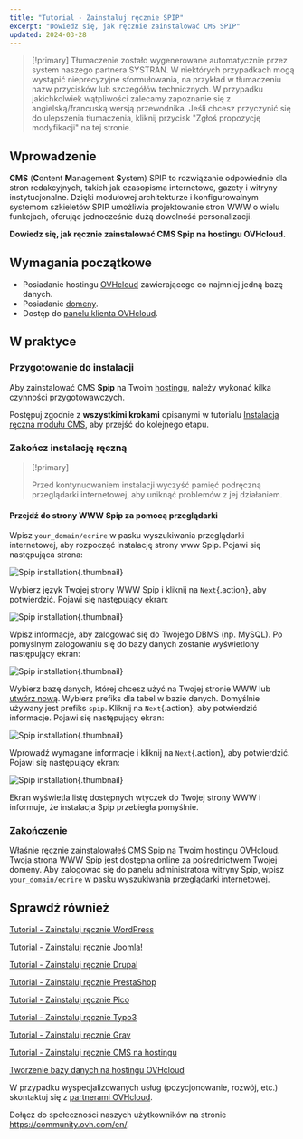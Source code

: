 ```yaml
---
title: "Tutorial - Zainstaluj ręcznie SPIP"
excerpt: "Dowiedz się, jak ręcznie zainstalować CMS SPIP"
updated: 2024-03-28
---
```


> [!primary]
> Tłumaczenie zostało wygenerowane automatycznie przez system naszego partnera SYSTRAN. W niektórych przypadkach mogą wystąpić nieprecyzyjne sformułowania, na przykład w tłumaczeniu nazw przycisków lub szczegółów technicznych. W przypadku jakichkolwiek wątpliwości zalecamy zapoznanie się z angielską/francuską wersją przewodnika. Jeśli chcesz przyczynić się do ulepszenia tłumaczenia, kliknij przycisk "Zgłoś propozycję modyfikacji" na tej stronie.
>

## Wprowadzenie

**CMS** (**C**ontent **M**anagement **S**ystem) SPIP to rozwiązanie odpowiednie dla stron redakcyjnych, takich jak czasopisma internetowe, gazety i witryny instytucjonalne. Dzięki modułowej architekturze i konfigurowalnym systemom szkieletów SPIP umożliwia projektowanie stron WWW o wielu funkcjach, oferując jednocześnie dużą dowolność personalizacji.

**Dowiedz się, jak ręcznie zainstalować CMS Spip na hostingu OVHcloud.**

## Wymagania początkowe

- Posiadanie hostingu [OVHcloud](/links/web/hosting) zawierającego co najmniej jedną bazę danych.
- Posiadanie [domeny](/links/web/domains).
- Dostęp do [panelu klienta OVHcloud](/links/manager).

## W praktyce

### Przygotowanie do instalacji

Aby zainstalować CMS **Spip** na Twoim [hostingu](/links/web/hosting), należy wykonać kilka czynności przygotowawczych.

Postępuj zgodnie z **wszystkimi krokami** opisanymi w tutorialu [Instalacja ręczna modułu CMS](/pages/web_cloud/web_hosting/cms_manual_installation), aby przejść do kolejnego etapu.

### Zakończ instalację ręczną

> [!primary]
>
> Przed kontynuowaniem instalacji wyczyść pamięć podręczną przeglądarki internetowej, aby uniknąć problemów z jej działaniem.
>

#### Przejdź do strony WWW Spip za pomocą przeglądarki

Wpisz `your_domain/ecrire` w pasku wyszukiwania przeglądarki internetowej, aby rozpocząć instalację strony www Spip. Pojawi się następująca strona:

![Spip installation](/pages/assets/screens/other/cms/spip/installation_first_step.png){.thumbnail}

Wybierz język Twojej strony WWW Spip i kliknij na `Next`{.action}, aby potwierdzić. Pojawi się następujący ekran:

![Spip installation](/pages/assets/screens/other/cms/spip/installation_second_step.png){.thumbnail}

Wpisz informacje, aby zalogować się do Twojego DBMS (np. MySQL). Po pomyślnym zalogowaniu się do bazy danych zostanie wyświetlony następujący ekran:

![Spip installation](/pages/assets/screens/other/cms/spip/installation_third_step.png){.thumbnail}

Wybierz bazę danych, której chcesz użyć na Twojej stronie WWW lub [utwórz nową](/pages/web_cloud/web_hosting/sql_create_database). Wybierz prefiks dla tabel w bazie danych. Domyślnie używany jest prefiks `spip`. Kliknij na `Next`{.action}, aby potwierdzić informacje. Pojawi się następujący ekran:

![Spip installation](/pages/assets/screens/other/cms/spip/installation_fourth_step.png){.thumbnail}

Wprowadź wymagane informacje i kliknij na `Next`{.action}, aby potwierdzić. Pojawi się następujący ekran:

![Spip installation](/pages/assets/screens/other/cms/spip/installation_fifth_step.png){.thumbnail}

Ekran wyświetla listę dostępnych wtyczek do Twojej strony WWW i informuje, że instalacja Spip przebiegła pomyślnie.

### Zakończenie

Właśnie ręcznie zainstalowałeś CMS Spip na Twoim hostingu OVHcloud. Twoja strona WWW Spip jest dostępna online za pośrednictwem Twojej domeny. Aby zalogować się do panelu administratora witryny Spip, wpisz `your_domain/ecrire` w pasku wyszukiwania przeglądarki internetowej.

## Sprawdź również <a name="go-further"></a>

[Tutorial - Zainstaluj ręcznie WordPress](/pages/web_cloud/web_hosting/cms_manual_installation_wordpress)

[Tutorial - Zainstaluj ręcznie Joomla!](/pages/web_cloud/web_hosting/cms_manual_installation_joomla)

[Tutorial - Zainstaluj ręcznie Drupal](/pages/web_cloud/web_hosting/cms_manual_installation_drupal)

[Tutorial - Zainstaluj ręcznie PrestaShop](/pages/web_cloud/web_hosting/cms_manual_installation_prestashop)

[Tutorial - Zainstaluj ręcznie Pico](/pages/web_cloud/web_hosting/cms_manual_installation_pico)

[Tutorial - Zainstaluj ręcznie Typo3](/pages/web_cloud/web_hosting/cms_manual_installation_typo3)

[Tutorial - Zainstaluj ręcznie Grav](/pages/web_cloud/web_hosting/cms_manual_installation_grav)

[Tutorial - Zainstaluj ręcznie CMS na hostingu](/pages/web_cloud/web_hosting/cms_manual_installation)

[Tworzenie bazy danych na hostingu OVHcloud](/pages/web_cloud/web_hosting/sql_create_database)
 
W przypadku wyspecjalizowanych usług (pozycjonowanie, rozwój, etc.) skontaktuj się z [partnerami OVHcloud](/links/partner).
 
Dołącz do społeczności naszych użytkowników na stronie <https://community.ovh.com/en/>.